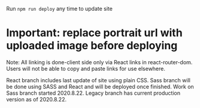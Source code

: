 Run `npm run deploy` any time to update site

# Important: replace portrait url with uploaded image before deploying

Note:
All linking is done-client side only via React links in react-router-dom.
Users will not be able to copy and paste links for use elsewhere.


React branch includes last update of site using plain CSS. 
Sass branch will be done using SASS and React and will be deployed once finished. Work on Sass branch started 2020.8.22.
Legacy branch has current production version as of 2020.8.22.